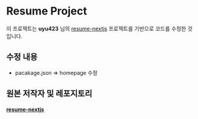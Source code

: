 # Resume Project

이 프로젝트는 **uyu423** 님의 [resume-nextjs](https://github.com/uyu423/resume-nextjs) 프로젝트를 기반으로 코드를 수정한 것입니다.





## 수정 내용
- pacakage.json => homepage 수정





## 원본 저작자 및 레포지토리
#### [resume-nextjs](https://github.com/uyu423/resume-nextjs)
